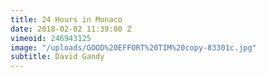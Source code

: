 ```yaml
---
title: 24 Hours in Monaco
date: 2018-02-02 11:39:00 Z
vimeoid: 246943125
image: "/uploads/GOOD%20EFFORT%20TIM%20copy-83301c.jpg"
subtitle: David Gandy
---
```


